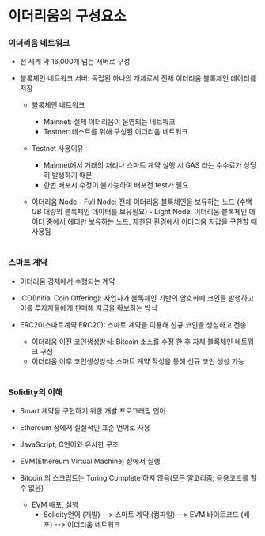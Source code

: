 <h1>이더리움의 구성요소</h1>

<h3>이더리움 네트워크</h3>

- 전 세계 약 16,000개 넘는 서버로 구성
- 블록체인 네트워크 서버: 독립된 하나의 개체로서 전체 이더리움 블록체인 데이터를 저장

  - 블록체인 네트워크

    - Mainnet: 실제 이더리움이 운영되는 네트워크
    - Testnet: 테스트를 위해 구성된 이더리움 네트워크

  - Testnet 사용이유

    - Mainnet에서 거래의 처리나 스마트 계약 실행 시 GAS 라는 수수료가 상당히 발생하기 때문
    - 한번 배포시 수정이 불가능하여 배포전 test가 필요

  - 이더리움 Node - Full Node: 전체 이더리움 블록체인을 보유하는 노드 (수백 GB 대량의 블록체인 데이터를 보유필요) - Light Node: 이더리움 블록체인 데이터 중에서 헤더만 보유하는 노드, 제한된 환경에서 이더리움 지갑을 구현할 때 사용됨
    <br/> <br/>

<h3>스마트 계약</h3>

- 이더리움 경제에서 수행되는 계약
- ICO(Initial Coin Offering): 사업자가 블록체인 기반의 암호화폐 코인을 발행하고 이를 투자자들에게 판매해 자금을 확보하는 방식
- ERC20(스마트계약 ERC20): 스마트 계약을 이용해 신규 코인을 생성하고 전송

  - 이더리움 이전 코인생성방식: Bitcoin 소스를 수정 한 후 자체 블록체인 네트워크 구성
  - 이더리움 이후 코인생성방식: 스마트 계약 작성을 통해 신규 코인 생성 가능
    <br/> <br/>

<h3>Solidity의 이해</h3>

- Smart 계약을 구현하기 위한 개발 프로그래밍 언어
- Ethereum 상에서 실질적인 표준 언어로 사용
- JavaScript, C언어와 유사한 구조
- EVM(Ethereum Virtual Machine) 상에서 실행
- Bitcoin 의 스크립트는 Turing Complete 하지 않음(모든 알고리즘, 응용코드를 할 수 없음)

  - EVM 배포, 실행
    - Solidity언어 (개발) --> 스마트 계약 (컴파일) --> EVM 바이트코드 (배포) --> 이더리움 네트워크
